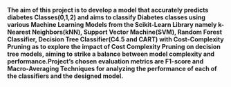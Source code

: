 **The aim of this project is to develop a model that accurately predicts diabetes Classes(0,1,2) and aims to classify Diabetes classes using various Machine Learning Models from the Scikit-Learn Library namely k-Nearest Neighbors(kNN), Support Vector Machine(SVM), Random Forest Classifier, Decision Tree Classifier(C4.5 and CART) with Cost-Complexity Pruning as to explore the impact of Cost Complexity Pruning on decision tree models, aiming to strike a balance between model complexity and performance.Project’s chosen evaluation metrics are F1-score and Macro-Averaging Techniques for analyzing the performance of each of the classifiers and the designed model.**
